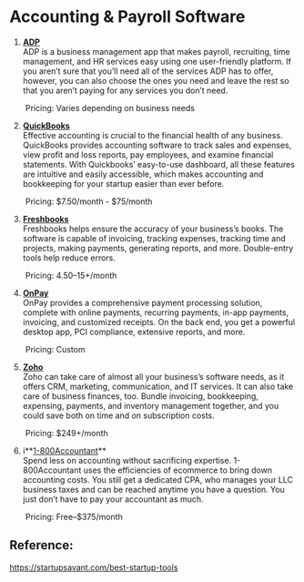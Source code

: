 # Accounting & Payroll Software 

1. **[ADP](https://www.adp.com/)**
<br>ADP is a business management app that makes payroll, recruiting, time management, and HR services easy using one user-friendly platform. If you aren’t sure that you’ll need all of the services ADP has to offer, however, you can also choose the ones you need and leave the rest so that you aren’t paying for any services you don’t need. 

&emsp;&emsp;Pricing: Varies depending on business needs

2. **[QuickBooks](https://quickbooks.intuit.com/)**
<br>Effective accounting is crucial to the financial health of any business. QuickBooks provides accounting software to track sales and expenses, view profit and loss reports, pay employees, and examine financial statements. With Quickbooks’ easy-to-use dashboard, all these features are intuitive and easily accessible, which makes accounting and bookkeeping for your startup easier than ever before. 

&emsp;&emsp;Pricing: $7.50/month - $75/month

3. **[Freshbooks](https://www.freshbooks.com/)**
<br>Freshbooks helps ensure the accuracy of your business’s books. The software is capable of invoicing, tracking expenses, tracking time and projects, making payments, generating reports, and more. Double-entry tools help reduce errors.

&emsp;&emsp;Pricing: $4.50–$15+/month

4. **[OnPay](https://onpay.com/)**
<br>OnPay provides a comprehensive payment processing solution, complete with online payments, recurring payments, in-app payments, invoicing, and customized receipts. On the back end, you get a powerful desktop app, PCI compliance, extensive reports, and more.

&emsp;&emsp;Pricing: Custom

5. **[Zoho](https://www.zoho.com/)**
<br>Zoho can take care of almost all your business’s software needs, as it offers CRM, marketing, communication, and IT services. It can also take care of business finances, too. Bundle invoicing, bookkeeping, expensing, payments, and inventory management together, and you could save both on time and on subscription costs.

&emsp;&emsp;Pricing: $249+/month

6. i**[1-800Accountant](https://1800accountant.com/)**
<br>Spend less on accounting without sacrificing expertise. 1-800Accountant uses the efficiencies of ecommerce to bring down accounting costs. You still get a dedicated CPA, who manages your LLC business taxes and can be reached anytime you have a question. You just don’t have to pay your accountant as much.

&emsp;&emsp;Pricing: Free–$375/month

## Reference:
https://startupsavant.com/best-startup-tools
